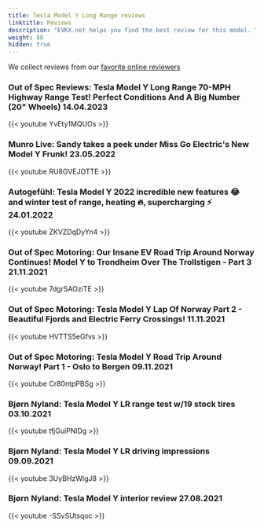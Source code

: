 ```yaml
---
title: Tesla Model Y Long Range reviews
linktitle: Reviews
description: "EVKX.net helps you find the best review for this model. "
weight: 80
hidden: true
---
```

<object type="image/svg+xml" data="../modelnavigation.svg"></object>
We collect reviews from our [favorite online reviewers](/guides/evreviewers/)

### Out of Spec Reviews: Tesla Model Y Long Range 70-MPH Highway Range Test! Perfect Conditions And A Big Number (20" Wheels) 14.04.2023

{{< youtube YvEty1MQUOs >}}

### Munro Live: Sandy takes a peek under Miss Go Electric's New Model Y Frunk! 23.05.2022

{{< youtube RU8GVEJOTTE >}}

### Autogefühl: Tesla Model Y 2022 incredible new features 😂 and winter test of range, heating 🔥, supercharging ⚡ 24.01.2022

{{< youtube ZKVZDqDyYn4 >}}

### Out of Spec Motoring: Our Insane EV Road Trip Around Norway Continues! Model Y to Trondheim Over The Trollstigen - Part 3 21.11.2021

{{< youtube 7dgrSAOziTE >}}

### Out of Spec Motoring: Tesla Model Y Lap Of Norway Part 2 - Beautiful Fjords and Electric Ferry Crossings! 11.11.2021

{{< youtube HVTTS5eGfvs >}}

### Out of Spec Motoring: Tesla Model Y Road Trip Around Norway! Part 1 - Oslo to Bergen 09.11.2021

{{< youtube Cr80ntpPBSg >}}

### Bjørn Nyland: Tesla Model Y LR range test w/19 stock tires 03.10.2021

{{< youtube tfjGuiPNlDg >}}

### Bjørn Nyland: Tesla Model Y LR driving impressions 09.09.2021

{{< youtube 3UyBHzWIgJ8 >}}

### Bjørn Nyland: Tesla Model Y interior review 27.08.2021

{{< youtube -SSvSUtsqoc >}}

